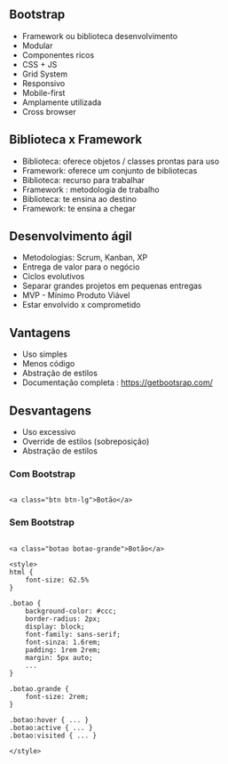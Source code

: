 ## Bootstrap
- Framework ou biblioteca desenvolvimento
- Modular
- Componentes ricos
- CSS + JS
- Grid System
- Responsivo
- Mobile-first
- Amplamente utilizada
- Cross browser

## Biblioteca x Framework
- Biblioteca: oferece objetos / classes prontas para uso
- Framework: oferece um conjunto de bibliotecas
- Biblioteca: recurso para trabalhar 
- Framework : metodologia de trabalho
- Biblioteca: te ensina ao destino
- Framework: te ensina a chegar 

## Desenvolvimento ágil
- Metodologias: Scrum, Kanban, XP
- Entrega de valor para o negócio
- Ciclos evolutivos
- Separar grandes projetos em pequenas entregas 
- MVP - Mínimo Produto Viável
- Estar envolvido x comprometido

## Vantagens
- Uso simples
- Menos código
- Abstração de estilos
- Documentação completa : https://getbootsrap.com/

## Desvantagens 
- Uso excessivo
- Override de estilos (sobreposição)
- Abstração de estilos

### Com Bootstrap
```

<a class="btn btn-lg">Botão</a>
```

### Sem Bootstrap
```

<a class="botao botao-grande">Botão</a>

<style>
html {
    font-size: 62.5%
}

.botao {
    background-color: #ccc;
    border-radius: 2px;
    display: block;
    font-family: sans-serif;
    font-sinza: 1.6rem;
    padding: 1rem 2rem;
    margin: 5px auto;
    ...
}

.botao.grande {
    font-size: 2rem;
}

.botao:hover { ... }
.botao:active { ... }
.botao:visited { ... }

</style>

```

